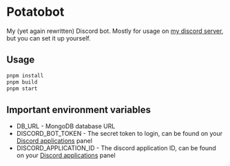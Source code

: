 # Potatobot
My (yet again rewritten) Discord bot. Mostly for usage on
[my discord server](https://discord.gg/EWQPNfddmz), but you can
set it up yourself.

## Usage
```sh
pnpm install
pnpm build
pnpm start
```

## Important environment variables
- DB_URL - MongoDB database URL
- DISCORD_BOT_TOKEN - The secret token to login, can be found on
your [Discord applications](https://discord.com/developers/applications) panel
- DISCORD_APPLICATION_ID - The discord application ID, can be
found on your [Discord applications](https://discord.com/developers/applications) panel
